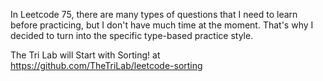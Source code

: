 In Leetcode 75, there are many types of questions that I need to learn before practicing, but I don't have much time at the moment.
That's why I decided to turn into the specific type-based practice style.

The Tri Lab will Start with Sorting! at https://github.com/TheTriLab/leetcode-sorting